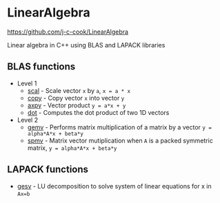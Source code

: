 # LinearAlgebra
https://github.com/j-c-cook/LinearAlgebra

Linear algebra in C++ using BLAS and LAPACK libraries

## BLAS functions

- Level 1
  - [scal](test/scal.cpp) - Scale vector `x` by `a`, `x = a * x`
  - [copy](test/copy.cpp) - Copy vector `x` into vector `y`
  - [axpy](test/axpy.cpp) - Vector product `y = a*x + y`
  - [dot](test/dot.cpp) - Computes the dot product of two 1D vectors
- Level 2 
  - [gemv](test/gemv.cpp) - Performs matrix multiplication of a matrix by a vector `y = alpha*A*x + beta*y`
  - [spmv](test/spmv.cpp) - Matrix vector mutiplication when `A` is a packed symmetric matrix, `y = alpha*A*x + beta*y`

## LAPACK functions
- [gesv](test/gesv.cpp) - LU decomposition to solve system of linear equations for x in `Ax=b` 
